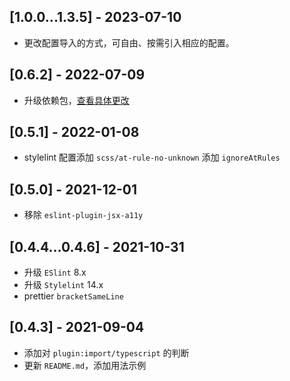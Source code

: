 ## [1.0.0...1.3.5] - 2023-07-10

- 更改配置导入的方式，可自由、按需引入相应的配置。

## [0.6.2] - 2022-07-09

- 升级依赖包，[查看具体更改](https://github.com/Codennnn/prefer-code-style/commit/993be761df1bce225755ce554f90f859bb453532#diff-7ae45ad102eab3b6d7e7896acd08c427a9b25b346470d7bc6507b6481575d519)

## [0.5.1] - 2022-01-08

- stylelint 配置添加 `scss/at-rule-no-unknown` 添加 `ignoreAtRules`

## [0.5.0] - 2021-12-01

- 移除 `eslint-plugin-jsx-a11y`

## [0.4.4...0.4.6] - 2021-10-31

- 升级 `ESlint` 8.x
- 升级 `Stylelint` 14.x
- prettier `bracketSameLine`

## [0.4.3] - 2021-09-04

- 添加对 `plugin:import/typescript` 的判断
- 更新 `README.md`，添加用法示例
